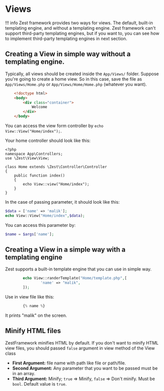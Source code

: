 # Views

!!! info
    Zest framework provides two ways for views. The default, built-in templating engine, and without a templating engine. Zest framework can't support third-party templating engines, but if you want to, you can see how to implement third-party templating engines in next section.

## Creating a View in simple way without a templating engine.

Typically, all views should be created inside the  `App/Views/`  folder. Suppose you're going to create a home view. So in this case, save the file as  `App/Views/Home.php`  or  `App/Views/Home/Home.php`  (whatever you want).

```html
    <!doctype html>
    <body>
        <div class="container">
            Welcome
        </div>
    </body>

```

You can access the view form controller by  `echo View::View("Home/index");`.

Your home controller should look like this:

```
<?php
namespace App\Controllers;
use \Zest\View\View;

class Home extends \Zest\Controller\Controller
{
    public function index()
    {
        echo View::view("Home/index");
    }
}

```

In the case of passing parameter, it should look like this:

```php
$data = ['name' => 'malik'];
echo View::View("Home/index",$data);

```

You can access this parameter by:

```php
$name = $args['name'];

```

## Creating a View in a simple way with a templating engine

Zest supports a built-in template engine that you can use in simple way.

```php
        echo View::randerTemplate("Home/template.php",[
                'name' => "malik",
        ]);

```

Use in view file like this:

```php
        {% name %}

```

It prints "malik" on the screen.

## Minify HTML files

ZestFramework minifies HTML by default. If you don't want to minify HTML view files, you should passed  `false`  argument in view method of the View class

-   **First Argument:**  file name with path like file or path/file.
-   **Second Argument:**  Any parameter that you want to be passed must be in an array.
-   **Third Argument:**  Minify;  `true`  => Minify,  `false`  => Don't minify. Must be  `bool`. Default value is  `true`.
